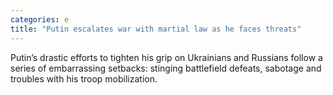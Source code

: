 ```yaml
---
categories: e
title: "Putin escalates war with martial law as he faces threats"
---
```

Putin’s drastic efforts to tighten his grip on Ukrainians and Russians follow a series of embarrassing setbacks: stinging battlefield defeats, sabotage and troubles with his troop mobilization.